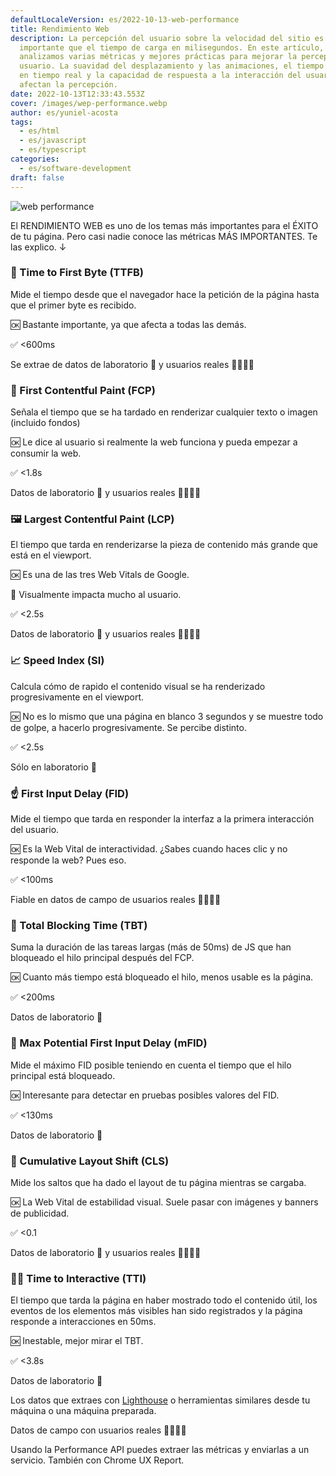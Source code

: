 ```yaml
---
defaultLocaleVersion: es/2022-10-13-web-performance
title: Rendimiento Web
description: La percepción del usuario sobre la velocidad del sitio es más
  importante que el tiempo de carga en milisegundos. En este artículo,
  analizamos varias métricas y mejores prácticas para mejorar la percepción del
  usuario. La suavidad del desplazamiento y las animaciones, el tiempo de carga
  en tiempo real y la capacidad de respuesta a la interacción del usuario
  afectan la percepción.
date: 2022-10-13T12:33:43.553Z
cover: /images/wep-performance.webp
author: es/yuniel-acosta
tags:
  - es/html
  - es/javascript
  - es/typescript
categories:
  - es/software-development
draft: false
---
```


![web performance](/images/wep-performance.webp 'web performance')

El RENDIMIENTO WEB es uno de los temas más importantes para el ÉXITO de tu página. Pero casi nadie conoce las métricas MÁS IMPORTANTES. Te las explico. ↓

### 📡 Time to First Byte (TTFB)

Mide el tiempo desde que el navegador hace la petición de la página hasta que el primer byte es recibido.

🆗 Bastante importante, ya que afecta a todas las demás.

✅ <600ms

Se extrae de datos de laboratorio 🧪 y usuarios reales 👨‍👩‍👧‍👦

### 🎨 First Contentful Paint (FCP)

Señala el tiempo que se ha tardado en renderizar cualquier texto o imagen (incluido fondos)

🆗 Le dice al usuario si realmente la web funciona y pueda empezar a consumir la web.

✅ <1.8s

Datos de laboratorio 🧪 y usuarios reales 👨‍👩‍👧‍👦

### 🖼 Largest Contentful Paint (LCP)

El tiempo que tarda en renderizarse la pieza de contenido más grande que está en el viewport.

🆗 Es una de las tres Web Vitals de Google.

👀 Visualmente impacta mucho al usuario.

✅ <2.5s

Datos de laboratorio 🧪 y usuarios reales 👨‍👩‍👧‍👦

### 📈 Speed Index (SI)

Calcula cómo de rapido el contenido visual se ha renderizado progresivamente en el viewport.

🆗 No es lo mismo que una página en blanco 3 segundos y se muestre todo de golpe, a hacerlo progresivamente. Se percibe distinto.

✅ <2.5s

Sólo en laboratorio 🧪

### ☝️ First Input Delay (FID)

Mide el tiempo que tarda en responder la interfaz a la primera interacción del usuario.

🆗 Es la Web Vital de interactividad. ¿Sabes cuando haces clic y no responde la web? Pues eso.

✅ <100ms

Fiable en datos de campo de usuarios reales 👨‍👩‍👧‍👦

### 🛑 Total Blocking Time (TBT)

Suma la duración de las tareas largas (más de 50ms) de JS que han bloqueado el hilo principal después del FCP.

🆗 Cuanto más tiempo está bloqueado el hilo, menos usable es la página.

✅ <200ms

Datos de laboratorio 🧪

### 👐 Max Potential First Input Delay (mFID)

Mide el máximo FID posible teniendo en cuenta el tiempo que el hilo principal está bloqueado.

🆗 Interesante para detectar en pruebas posibles valores del FID.

✅ <130ms

Datos de laboratorio 🧪

### 🎡 Cumulative Layout Shift (CLS)

Mide los saltos que ha dado el layout de tu página mientras se cargaba.

🆗 La Web Vital de estabilidad visual. Suele pasar con imágenes y banners de publicidad.

✅ <0.1

Datos de laboratorio 🧪 y usuarios reales 👨‍👩‍👧‍👦

### 🏃‍♀️ Time to Interactive (TTI)

El tiempo que tarda la página en haber mostrado todo el contenido útil, los eventos de los elementos más visibles han sido registrados y la página responde a interacciones en 50ms.

🆗 Inestable, mejor mirar el TBT.

✅ <3.8s

Datos de laboratorio 🧪


Los datos que extraes con [Lighthouse](https://chromewebstore.google.com/detail/lighthouse/blipmdconlkpinefehnmjammfjpmpbjk?hl=es) o herramientas similares desde tu máquina o una máquina preparada.

Datos de campo con usuarios reales 👨‍👩‍👧‍👦

Usando la Performance API puedes extraer las métricas y enviarlas a un servicio. También con Chrome UX Report.
